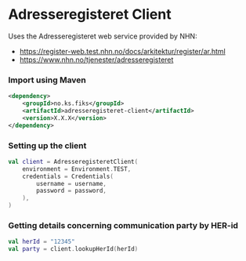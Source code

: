 # Adresseregisteret Client

Uses the Adresseregisteret web service provided by NHN:
- https://register-web.test.nhn.no/docs/arkitektur/register/ar.html
- https://www.nhn.no/tjenester/adresseregisteret

### Import using Maven
```xml
<dependency>
    <groupId>no.ks.fiks</groupId>
    <artifactId>adresseregisteret-client</artifactId>
    <version>X.X.X</version>
</dependency>
```

### Setting up the client
```kotlin
val client = AdresseregisteretClient(
    environment = Environment.TEST,
    credentials = Credentials(
        username = username,
        password = password,
    ),
)
```

### Getting details concerning communication party by HER-id
```kotlin
val herId = "12345"
val party = client.lookupHerId(herId)
```
